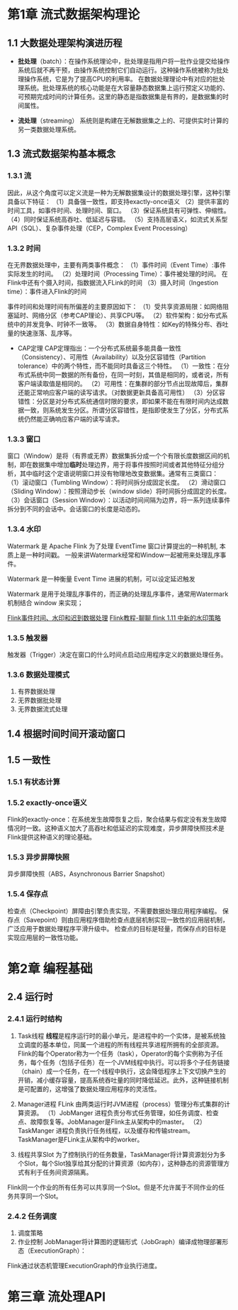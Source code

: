
# 第1章 流式数据架构理论

## 1.1 大数据处理架构演进历程

- **批处理**（batch）：在操作系统理论中，批处理是指用户将一批作业提交给操作系统后就不再干预，由操作系统控制它们自动运行。这种操作系统被称为批处理操作系统，它是为了提高CPU的利用率。
  在数据处理理论中有对应的批处理系统。批处理系统的核心功能是在大容量静态数据集上运行预定义功能的、可预期完成时间的计算任务。这里的静态是指数据集是有界的，是数据集的时间属性。
    
- **流处理**（streaming） 系统则是构建在无解数据集之上的、可提供实时计算的另一类数据处理系统。

## 1.3 流式数据架构基本概念
### 1.3.1 流

因此，从这个角度可以定义流是一种为无解数据集设计的数据处理引擎，这种引擎具备以下特征：
 （1）具备强一致性，即支持exactly-once语义
 （2）提供丰富的时间工具，如事件时间、处理时间、窗口。
 （3）保证系统具有可弹性、伸缩性。
 （4）同时保证系统高吞吐、低延迟与容错。
 （5）支持高层语义，如流式关系型API（SQL）、复杂事件处理（CEP，Complex Event Processing）

### 1.3.2 时间
在无界数据处理中，主要有两类事件概念：
（1）事件时间（Event Time）:事件实际发生的时间。
（2）处理时间（Processing Time）：事件被处理的时间。
 在Flink中还有个摄入时间，指数据流入FLink的时间
（3）摄入时间（Ingestion time）：事件进入Flink的时间

事件时间和处理时间有所偏差的主要原因如下：
（1）受共享资源局限：如网络阻塞延时、网络分区（参考CAP理论）、共享CPU等。
（2）软件架构：如分布式系统中的并发竞争、时钟不一致等。
（3）数据自身特性：如Key的特殊分布、吞吐量的快速涨落、乱序等。

- CAP定理
  CAP定理指出：一个分布式系统最多能具备一致性（Consistency）、可用性（Availability）以及分区容错性（Partition tolerance）中的两个特性，而不能同时具备这三个特性。
  （1）一致性：在分布式系统中同一数据的所有备份，在同一时刻，其值是相同的，或者说，所有客户端读取值是相同的。
  （2）可用性：在集群的部分节点出现故障后，集群还能正常响应客户端的读写请求。（对数据更新具备高可用性）
  （3）分区容错性：分区是对分布式系统通信时限的要求，即如果不能在有限时间内达成数据一致，则系统发生分区。所谓分区容错性，是指即使发生了分区，分布式系统仍然能正确响应客户端的读写请求。

### 1.3.3 窗口
  窗口（Window）是将（有界或无界）数据集拆分成一个个有限长度数据区间的机制，即在数据集中增加**临时**处理边界，用于将事件按照时间或者其他特征分组分析，其中临时这个定语说明窗口并没有物理地改变数据集。通常有三类窗口：
（1）滚动窗口（Tumbling Window）：将时间拆分成固定长度。
（2）滑动窗口（Sliding Window）：按照滑动步长（window slide）将时间拆分成固定的长度。
（3）会话窗口（Session Window）：以活动时间间隔为边界，将一系列连续事件拆分到不同的会话中。会话窗口的长度是动态的。

### 1.3.4 水印
Watermark 是 Apache Flink 为了处理 EventTime 窗口计算提出的一种机制, 本质上是一种时间戳。 一般来讲Watermark经常和Window一起被用来处理乱序事件。
  
Watermark 是一种衡量 Event Time 进展的机制，可以设定延迟触发
  
Watermark 是用于处理乱序事件的，而正确的处理乱序事件，通常用Watermark 机制结合 window 来实现；

[Flink事件时间、水印和迟到数据处理](https://cloud.tencent.com/developer/article/1586986)
[Flink教程-聊聊 flink 1.11 中新的水印策略](https://cloud.tencent.com/developer/article/1697930)

### 1.3.5 触发器
触发器（Trigger）决定在窗口的什么时间点启动应用程序定义的数据处理任务。

### 1.3.6 数据处理模式
1. 有界数据处理
2. 无界数据批处理
3. 无界数据流式处理

## 1.4 根据时间时间开滚动窗口

## 1.5 一致性
### 1.5.1 有状态计算
### 1.5.2 exactly-once语义
Flink的exactly-once：在系统发生故障恢复之后，聚合结果与假定没有发生故障情况时一致。这种语义加大了高吞吐和低延迟的实现难度，异步屏障快照技术是Flink提供这种语义的理论基础。
### 1.5.3 异步屏障快照
异步屏障快照（ABS，Asynchronous Barrier Snapshot）

### 1.5.4 保存点
检查点（Checkpoint）屏障由引擎负责实现，不需要数据处理应用程序编程。 
保存点（Savepoint）则由应用程序借助检查点底层机制实现一致性的应用层机制，广泛应用于数据处理程序平滑升级中。
检查点的目标是轻量，而保存点的目标是实现应用层的一致性功能。

# 第2章 编程基础

## 2.4 运行时
### 2.4.1 运行时结构
1. Task线程
  **线程**是程序运行时的最小单元，是进程中的一个实体，是被系统独立调度的基本单位，同属一个进程的所有线程共享进程所拥有的全部资源。
  Flink的每个Operator称为一个任务（task），Operator的每个实例称为子任务，每个任务（包括子任务）在一个JVM线程中执行。可以将多个子任务链接（chain）成一个任务，在一个线程中执行，这会降低程序上下文切换产生的开销，减小缓存容量，提高系统吞吐量的同时降低延迟。此外，这种链接机制是可配置的，这增强了数据处理应用程序的灵活性。

2. Manager进程
FLink 由两类运行时JVM进程（process）管理分布式集群的计算资源。
（1）JobManger 进程负责分布式任务管理，如任务调度、检查点、故障恢复等。JobManager是Flink主从架构中的master。
（2）TaskManger 进程负责执行任务线程，以及缓存和传输stream。TaskManager是FLink主从架构中的worker。

3. 线程共享Slot
为了控制执行的任务数量，TaskManager将计算资源划分为多个Slot，每个Slot独享给其分配的计算资源（如内存），这种静态的资源管理方式有利于任务间资源隔离。

Flink同一个作业的所有任务可以共享同一个Slot。但是不允许属于不同作业的任务共享同一个Slot。

### 2.4.2 任务调度
1. 调度策略
2. 作业控制
JobManager将计算图的逻辑形式（JobGraph）编译成物理部署形态（ExecutionGraph）：

Flink通过状态机管理ExecutionGraph的作业执行进度。

# 第三章 流处理API